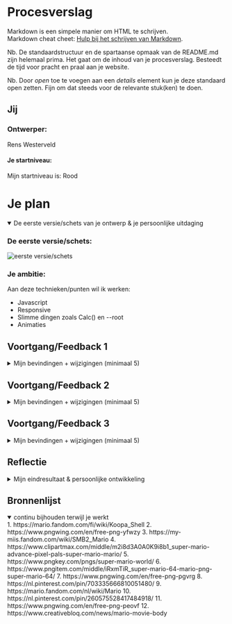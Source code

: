 # Procesverslag
Markdown is een simpele manier om HTML te schrijven.  
Markdown cheat cheet: [Hulp bij het schrijven van Markdown](https://github.com/adam-p/markdown-here/wiki/Markdown-Cheatsheet).

Nb. De standaardstructuur en de spartaanse opmaak van de README.md zijn helemaal prima. Het gaat om de inhoud van je procesverslag. Besteedt de tijd voor pracht en praal aan je website.

Nb. Door *open* toe te voegen aan een *details* element kun je deze standaard open zetten. Fijn om dat steeds voor de relevante stuk(ken) te doen.




## Jij

### Ontwerper:
Rens Westerveld

#### Je startniveau:
Mijn startniveau is: Rood




# Je plan

<details open>
  <summary>De eerste versie/schets van je ontwerp & je persoonlijke uitdaging</summary>

  ### De eerste versie/schets:
  <img src="./readme-images/eersteschets.png" width="375px" alt="eerste versie/schets">


  ### Je ambitie: 
  Aan deze technieken/punten wil ik werken:
  - Javascript
  - Responsive
  - Slimme dingen zoals Calc() en --root
  - Animaties
 
</details>




## Voortgang/Feedback 1

<details>
  <summary>Mijn bevindingen + wijzigingen (minimaal 5)</summary>

  ### Bevinding 1:
  Voeren van shrooms om "verder" te komen is een goed idee.

  #### oplossing:
  -

  ### Bevinding 2:
  Hoe ga je de achtergrond laten veranderen bij de horizontal scroll? Wat is hier de beste manie om dit te doen? foto's achter elkaar?

  #### oplossing:
  Alle Images achter elkaar plakken en op de overgang tussen de images/werelden een element die over mario heeft komt om hem daar achter te veranderen

  ### Bevinding 3:
  Hoe ga je mario veranderen? transitie?

  #### oplossing:
  Als ik idee 1 kies, dan het bovenstaande (bevinding 2) en anders door een leuke animatie die past bij het verder gaan en terug gaan. (voeren van mushrooms met de vergroot animatie en terug gaan door te raken met een "shell")

  ### Bevinding 4:
  Probeer het uniek voor mario te maken. Nu kunnen ook ander karakters in die plaats.

  #### oplossing:
  Ik heb voor "idee 3" gekozen. Dit is echt uniek en herkenbaar voor mario. Ik heb hier herkenbare animaties aan toegevoegd zodat het goed binnen de vormgeving valt.

  ### Bevinding 5:
  Je kan idee 1 en 3 combineren (Lopen door het level en het voeren van Mushrooms om verder te komen)

  #### oplossing:
  -


</details>




## Voortgang/Feedback 2

<details>
  <summary>Mijn bevindingen + wijzigingen (minimaal 5)</summary>
  
  ### Bevinding 1:
  Nog geen bronnen bij de afbeeldingen.

  #### oplossing:
  Bronnen van de gebruikte afbeeldingen terug gaan zoeken en in de code zetten.

  ### Bevinding 2:
  IMG's laden niet in op github.
  <img src="./readme-images/fb2b2.png" width="375px" alt="images die niet laden op pagina">

  ### oplossing:
  bij de 'src' ./ gebruiken ipv /

  ### Bevinding 3:
  Font van mario wordt niet getoond op github.
  <img src="./readme-images/fb2b3.png" width="375px" alt="images die niet laden op pagina">

  #### oplossing:
  Kijken waarom het font niet wordt ingeladen. Is dit door github of omdat het font niet goed opgehaald wordt.


  ### Bevinding 4:
  CSS selectors staan op willekeurige volgorde.

  ### oplossing:
  Kijken of ik structuur kan aanbrengen in mijn CSS selectors.

  ### Bevinding 5:
  Er zijn nog weinig states toegevoegd

  ### oplossing:
  States gaan toevoegen aan de buttons.

  ### Bevinding 6:
  Nog geen aandacht gegeven aan dark mode en reduced motion

  ### oplossing:
  Deze gaan toevoegen.

</details>




## Voortgang/Feedback 3

<details>
  <summary>Mijn bevindingen + wijzigingen (minimaal 5)</summary>
  
  ### Bevinding 1:
  Onderkant mooier maken

  #### oplossing:
  Beschrijving hoe je het hebt hebt opgelost of als het niet gelukt is hoe je het zou oplossen (tekst en afbeeding(en)).



  ### Bevinding 2:
  Leuke elementen toevoegen

  #### oplossing:
  Beschrijving hoe je het hebt hebt opgelost of als het niet gelukt is hoe je het zou oplossen (tekst en afbeeding(en)).



  ### Bevinding 3:
  Kijken naar cursor dat die anders is op andere devices

</details>




## Reflectie

<details>
  <summary>Mijn eindresultaat & persoonlijke ontwikkeling</summary>

  ### Je uitkomst - karakteristiek screenshot(s):
  <img src="readme-images/dummy-plaatje.jpg" width="375px" alt="final ontwerp">


  ### Dit ging goed/Heb ik geleerd: 
  Korte omschrijving met plaatje(s)

  <img src="readme-images/dummy-plaatje.jpg" width="375px" alt="top">


  ### Dit was lastig/Is niet gelukt:
  Korte omschrijving met plaatje(s)
  Button disablen/verbergen wanneer je niet verder kan.

  <img src="readme-images/dummy-plaatje.jpg" width="375px" alt="bummer">
</details>




## Bronnenlijst

<details open>
<summary>continu bijhouden terwijl je werkt</summary>
1. https://mario.fandom.com/fi/wiki/Koopa_Shell
2. https://www.pngwing.com/en/free-png-yfwzy
3. https://my-miis.fandom.com/wiki/SMB2_Mario
4. https://www.clipartmax.com/middle/m2i8d3A0A0K9i8b1_super-mario-advance-pixel-pals-super-mario-mario/
5. https://www.pngkey.com/pngs/super-mario-world/
6. https://www.pngitem.com/middle/iRxmTiR_super-mario-64-mario-png-super-mario-64/
7. https://www.pngwing.com/en/free-png-pgvrg
8. https://nl.pinterest.com/pin/703335666810051480/
9. https://mario.fandom.com/nl/wiki/Mario
10. https://nl.pinterest.com/pin/260575528417484918/
11. https://www.pngwing.com/en/free-png-peovf
12. https://www.creativebloq.com/news/mario-movie-body

</details>
